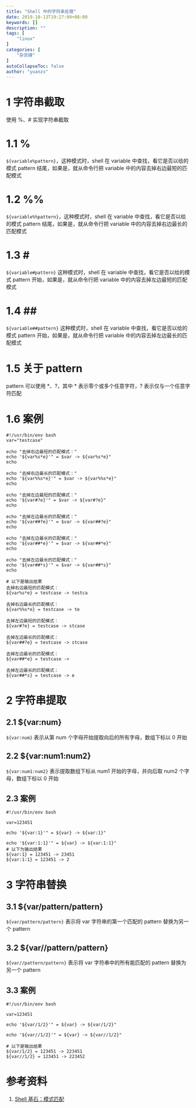 ```yaml
---
title: "Shell 中的字符串处理"
date: 2019-10-13T19:27:09+08:00
keywords: []
description: ""
tags: [
    "linux"
]
categories: [
    "杂货铺"
]
autoCollapseToc: false
author: "yuanzx"
---
```


# 1 字符串截取

使用 %、\# 实现字符串截取

# 1.1 %

`${variable%pattern}`，这种模式时，shell 在 variable 中查找，看它是否以给的模式 pattern 结尾，如果是，就从命令行把 variable 中的内容去掉右边最短的匹配模式

# 1.2 %%

`${variable%%pattern}`，这种模式时，shell 在 variable 中查找，看它是否以给的模式 pattern 结尾，如果是，就从命令行把 variable 中的内容去掉右边最长的匹配模式

# 1.3 \#

`${variable#pattern}` 这种模式时，shell 在 variable 中查找，看它是否以给的模式 pattern 开始，如果是，就从命令行把 variable 中的内容去掉左边最短的匹配模式

# 1.4 \#\#

`${variable##pattern}` 这种模式时，shell 在 variable 中查找，看它是否以给的模式 pattern 开始，如果是，就从命令行把 variable 中的内容去掉左边最长的匹配模式

# 1.5 关于 pattern

pattern 可以使用 \*、?，其中 \* 表示零个或多个任意字符，? 表示仅与一个任意字符匹配

# 1.6 案例

```shell
#!/usr/bin/env bash
var="testcase"

echo "去掉右边最短的匹配模式："
echo '${var%s*e}'" = $var -> ${var%s*e}"
echo 

echo "去掉右边最长的匹配模式："
echo '${var%%s*e}'" = $var -> ${var%%s*e}"
echo

echo "去掉左边最短的匹配模式："
echo '${var#?e}'" = $var -> ${var#?e}"
echo

echo "去掉左边最长的匹配模式："
echo '${var##?e}'" = $var -> ${var##?e}"
echo

echo "去掉左边最长的匹配模式："
echo '${var##*e}'" = $var -> ${var##*e}"
echo

echo "去掉左边最长的匹配模式："
echo '${var##*s}'" = $var -> ${var##*s}"
echo

# 以下是输出结果
去掉右边最短的匹配模式：
${var%s*e} = testcase -> testca

去掉右边最长的匹配模式：
${var%%s*e} = testcase -> te

去掉左边最短的匹配模式：
${var#?e} = testcase -> stcase

去掉左边最长的匹配模式：
${var##?e} = testcase -> stcase

去掉左边最长的匹配模式：
${var##*e} = testcase ->

去掉左边最长的匹配模式：
${var##*s} = testcase -> e
```

# 2 字符串提取

## 2.1 ${var:num}

`${var:num}` 表示从第 num 个字母开始提取向后的所有字母，数组下标以 0 开始

## 2.2 ${var:num1:num2}

`${var:num1:num2}` 表示提取数组下标从 num1 开始的字母，并向后取 num2 个字母，数组下标以 0 开始

## 2.3 案例

```shell
#!/usr/bin/env bash

var=123451

echo '${var:1}'" = ${var} -> ${var:1}"

echo '${var:1:1}'" = ${var} -> ${var:1:1}"
# 以下为输出结果
${var:1} = 123451 -> 23451
${var:1:1} = 123451 -> 2
```

# 3 字符串替换

## 3.1 ${var/pattern/pattern}

`${var/pattern/pattern}` 表示将 var 字符串的第一个匹配的 pattern 替换为另一个 pattern

## 3.2 ${var//pattern/pattern}

`${var//pattern/pattern}` 表示将 var 字符串中的所有能匹配的 pattern 替换为另一个 pattern

## 3.3 案例

```shell
#!/usr/bin/env bash

var=123451

echo '${var/1/2}'" = ${var} -> ${var/1/2}"

echo '${var//1/2}'" = ${var} -> ${var//1/2}"

# 以下是输出结果
${var/1/2} = 123451 -> 223451
${var//1/2} = 123451 -> 223452
```



# 参考资料

1. [Shell 基石：模式匹配](https://www.jianshu.com/p/776fccbef083)